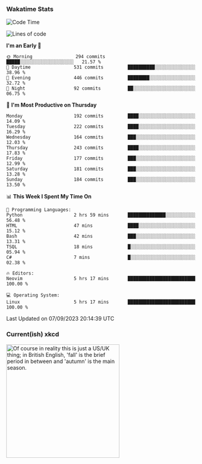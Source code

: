 ### Wakatime Stats
<!--START_SECTION:waka-->
![Code Time](http://img.shields.io/badge/Code%20Time-1%2C948%20hrs%2037%20mins-blue)

![Lines of code](https://img.shields.io/badge/From%20Hello%20World%20I%27ve%20Written-837.8%20thousand%20lines%20of%20code-blue)

**I'm an Early 🐤** 

```text
🌞 Morning                294 commits         █████░░░░░░░░░░░░░░░░░░░░   21.57 % 
🌆 Daytime                531 commits         ██████████░░░░░░░░░░░░░░░   38.96 % 
🌃 Evening                446 commits         ████████░░░░░░░░░░░░░░░░░   32.72 % 
🌙 Night                  92 commits          ██░░░░░░░░░░░░░░░░░░░░░░░   06.75 % 
```
📅 **I'm Most Productive on Thursday** 

```text
Monday                   192 commits         ████░░░░░░░░░░░░░░░░░░░░░   14.09 % 
Tuesday                  222 commits         ████░░░░░░░░░░░░░░░░░░░░░   16.29 % 
Wednesday                164 commits         ███░░░░░░░░░░░░░░░░░░░░░░   12.03 % 
Thursday                 243 commits         ████░░░░░░░░░░░░░░░░░░░░░   17.83 % 
Friday                   177 commits         ███░░░░░░░░░░░░░░░░░░░░░░   12.99 % 
Saturday                 181 commits         ███░░░░░░░░░░░░░░░░░░░░░░   13.28 % 
Sunday                   184 commits         ███░░░░░░░░░░░░░░░░░░░░░░   13.50 % 
```


📊 **This Week I Spent My Time On** 

```text
💬 Programming Languages: 
Python                   2 hrs 59 mins       ██████████████░░░░░░░░░░░   56.48 % 
HTML                     47 mins             ████░░░░░░░░░░░░░░░░░░░░░   15.12 % 
Bash                     42 mins             ███░░░░░░░░░░░░░░░░░░░░░░   13.31 % 
TSQL                     18 mins             █░░░░░░░░░░░░░░░░░░░░░░░░   05.94 % 
C#                       7 mins              █░░░░░░░░░░░░░░░░░░░░░░░░   02.38 % 

🔥 Editors: 
Neovim                   5 hrs 17 mins       █████████████████████████   100.00 % 

💻 Operating System: 
Linux                    5 hrs 17 mins       █████████████████████████   100.00 % 
```


 Last Updated on 07/09/2023 20:14:39 UTC
<!--END_SECTION:waka-->

### Current(ish) xkcd
<a id="xkcd-a" title="Of course in reality this is just a US/UK thing; in British English, 'fall' is the brief period in between and 'autumn' is the main season." href="https://www.xkcd.com" target="_blank">
        <img align="center" id="xkcd-img" src="https://imgs.xkcd.com/comics/autumn_and_fall.png" alt="Of course in reality this is just a US/UK thing; in British English, 'fall' is the brief period in between and 'autumn' is the main season." height=300 />
</a>
